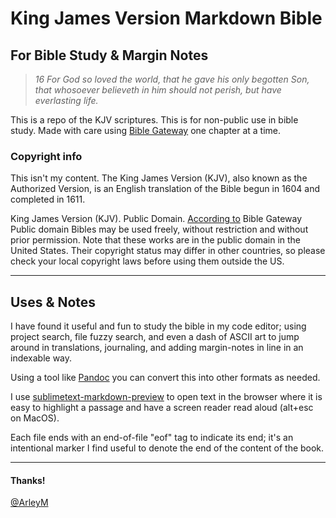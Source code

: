 
# King James Version Markdown Bible

## For Bible Study & Margin Notes

> _16 For God so loved the world, that he gave his only begotten Son, that whosoever believeth in him should not perish, but have everlasting life._

This is a repo of the KJV scriptures. This is for non-public use in bible study. Made with care using [Bible Gateway](http://biblegateway.com) one chapter at a time.


### Copyright info

This isn't my content. The King James Version (KJV), also known as the Authorized Version, is an English translation of the Bible begun in 1604 and completed in 1611.

King James Version (KJV). Public Domain. [According to](https://support.biblegateway.com/hc/en-us/articles/228180427) Bible Gateway Public domain Bibles may be used freely, without restriction and without prior permission. Note that these works are in the public domain in the United States. Their copyright status may differ in other countries, so please check your local copyright laws before using them outside the US.

***

## Uses & Notes

I have found it useful and fun to study the bible in my code editor; using project search, file fuzzy search, and even a dash of ASCII art to jump around in translations, journaling, and adding margin-notes in line in an indexable way. 

Using a tool like [Pandoc](http://pandoc.org/) you can convert this into other formats as needed.

I use [sublimetext-markdown-preview](https://github.com/revolunet/sublimetext-markdown-preview) to open text in the browser where it is easy to highlight a passage and have a screen reader read aloud (alt+esc on MacOS).

Each file ends with an end-of-file "eof" tag to indicate its end; it's an intentional marker I find useful to denote the end of the content of the book.

***

#### Thanks! 

[@ArleyM](http://twitter.com/ArleyM)
